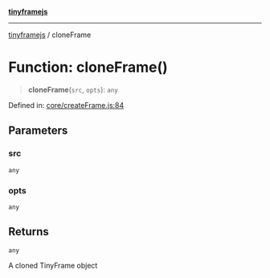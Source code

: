 [**tinyframejs**](../README.md)

***

[tinyframejs](../README.md) / cloneFrame

# Function: cloneFrame()

> **cloneFrame**(`src`, `opts`): `any`

Defined in: [core/createFrame.js:84](https://github.com/AlphaQuantJS/tinyframejs/blob/8368a3e56ba5f1155368e642d928da821698888c/src/core/createFrame.js#L84)

## Parameters

### src

`any`

### opts

`any`

## Returns

`any`

A cloned TinyFrame object

